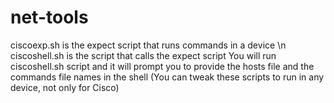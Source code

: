 # net-tools
ciscoexp.sh is the expect script that runs commands in a device \n
ciscoshell.sh is the script that calls the expect script
You will run ciscoshell.sh script and it will prompt you to provide the hosts file and the commands file names in the shell
(You can tweak these scripts to run in any device, not only for Cisco)

